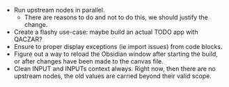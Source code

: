- Run upstream nodes in parallel.
    - There are reasons to do and not to do this, we should justify the change.
- Create a flashy use-case: maybe build an actual TODO app with QACZAR?
- Ensure to proper display exceptions (ie import issues) from code blocks.
- Figure out a way to reload the Obsidian window after starting the build, or after changes have been made to the canvas file.
- Clean INPUT and INPUTs context always. Right now, then there are no upstream nodes, the old values are carried beyond their valid scope.
